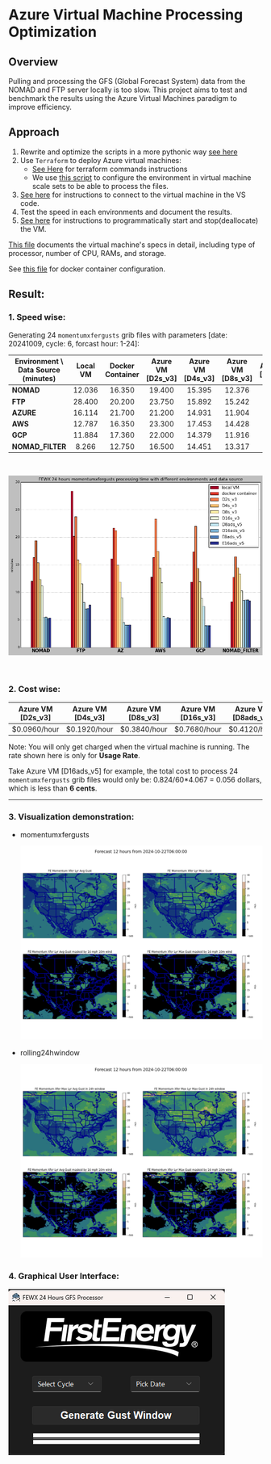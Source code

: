 # Azure Virtual Machine Processing Optimization

## Overview
Pulling and processing the GFS (Global Forecast System) data from the NOMAD and FTP server locally is too slow. This project aims to test and benchmark the results using the Azure Virtual Machines paradigm to improve efficiency.

## Approach
1. Rewrite and optimize the scripts in a more pythonic way [see here](./GFS_processing_scripts/)
2. Use `Terraform` to deploy Azure virtual machines:
    - [See Here](/Terraform/README.md) for terraform commands instructions
    - We use [this script](./Terraform/vmss_config.sh) to configure the environment in virtual machine scale sets to be able to process the files.
3. [See here](/VScode_config.md) for instructions to connect to the virtual machine in the VS code. 
4. Test the speed in each environments and document the results.
5. [See here](./AZ_CLI_FOR_VM.md) for instructions to programmatically start and stop(deallocate) the VM. 

[This file](/vm_specs.md) documents the virtual machine's specs in detail, including type of processor, number of CPU, RAMs, and storage. 

See [this file](/Dockerfile) for docker container configuration.

## Result:

### 1. Speed wise: 
Generating 24 `momentumxfergusts` grib files with parameters [date: 20241009, cycle: 6, forcast hour: 1-24]:


|Environment \ Data Source (minutes)|Local VM|Docker Container|Azure VM [D2s_v3]|Azure VM [D4s_v3]|Azure VM [D8s_v3]|Azure VM [D16s_v3]|Azure VM [D8ads_v5]|Azure VM [D16ads_v5]|Azure VM [E8ads_v5]|Azure VM [E16ads_v5]|
|---|:---:|:---:|:---:|:---:|:---:|:---:|:---:|:---:|:---:|:---:|
|**NOMAD**|12.036|16.350|19.400|15.395|12.376|11.178|5.465|5.516|5.298|5.386
|**FTP**|28.400|20.200|23.750|15.892|15.242|11.571|8.200|7.001|7.054|7.724|
|**AZURE**|16.114|21.700|21.200|14.931|11.904|9.033|4.515|4.067|4.075|4.095|
|**AWS**|12.787|16.350|23.300|17.453|14.428|11.740|5.592|5.286|5.411|5.322|
|**GCP**|11.884|17.360|22.000|14.379|11.916|8.945|7.471|3.957|4.014|3.942|
|**NOMAD_FILTER**|8.266|12.750|16.500|14.451|13.317|10.294|8.559|8.603|8.640|8.476|

<br>

![speed_result_info](./img/speed_result.png)

<br>

### 2. Cost wise:

|Azure VM [D2s_v3]|Azure VM [D4s_v3]|Azure VM [D8s_v3]|Azure VM [D16s_v3]|Azure VM [D8ads_v5]|Azure VM [D16ads_v5]|Azure VM [E8ads_v5]|Azure VM [E16ads_v5]|
|:---:|:---:|:---:|:---:|:---:|:---:|:---:|:---:|
|$0.0960/hour|$0.1920/hour|$0.3840/hour|$0.7680/hour|$0.4120/hour|$0.8240/hour|$0.5240/hour|$1.0480/hour

Note: You will only get charged when the virtual machine is running. The rate shown here is only for **Usage Rate**.

Take Azure VM [D16ads_v5] for example, the total cost to process 24 `momentumxfergusts` grib files would only be: 0.824/60*4.067 = 0.056 dollars, which is less than **6 cents**.

---


### 3. Visualization demonstration:

- momentumxfergusts

    ![momentumxfergusts.png](./img/gfs.t06z.pgrb2.0p25.f012.momentumxfergusts.png)

- rolling24hwindow

    ![rolling24hwindow](./img/rolling24hwindow_f012.png)


### 4. Graphical User Interface:
![GUI](./img/fcap_gui.png)










